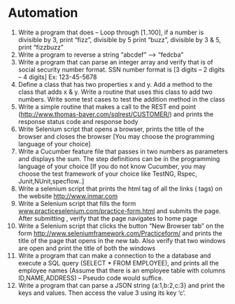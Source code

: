 # Automation
1. Write a program that does – Loop through [1..100], if a number is divisible by 3, print “fizz”, divisible by 5 print “buzz”, divisible by 3 & 5, print “fizzbuzz”
2. Write a program to reverse a string “abcdef” --> “fedcba”
3. Write a program that can parse an integer array and verify that is of social security number format. SSN number format is [3 digits – 2 digits – 4 digits] Ex: 123-45-5678
4. Define a class that has two properties x and y. Add a method to the class that adds x & y. Write a routine that uses this class to add two numbers. Write some test cases to test the addition method in the class
5. Write a simple routine that makes a call to the REST end point (http://www.thomas-bayer.com/sqlrest/CUSTOMER/) and prints the response status code and response body
6. Write Selenium script that opens a browser, prints the title of the browser and closes the browser [You may choose the programming language of your choice]
7. Write a Cucumber feature file that passes in two numbers as parameters and displays the sum. The step definitions can be in the programming language of your choice [If you do not know Cucumber, you may choose the test framework of your choice like TestNG, Rspec, Junit,NUnit,specflow..]
8. Write a selenium script that prints the html tag of all the links (<a> tags) on the website http://www.inmar.com
9. Write a Selenium script that fills the form www.practiceselenium.com/practice-form.html and submits the page. After submitting , verify that the page navigates to home page
10. Write a Selenium script that clicks the button “New Browser tab” on the form http://www.seleniumframework.com/Practiceform/ and prints the title of the page that opens in the new tab. Also verify that two windows are open and print the title of both the windows
11. Write a program that can make a connection to the a database and execute a SQL query (SELECT * FROM EMPLOYEE), and prints all the employee names (Assume that there is an employee table with columns ID,NAME,ADDRESS) – Pseudo code would suffice.
12. Write a program that can parse a JSON string {a:1,b:2,c:3} and print the keys and values. Then access the value 3 using its key ‘c’.
